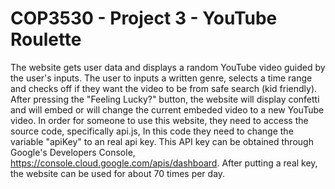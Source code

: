 <h1> COP3530 - Project 3 - YouTube Roulette </h1>

The website gets user data and displays a random YouTube video guided by the user's inputs. The user to inputs a written genre, selects a time range and checks off if they want the video to be from safe search (kid friendly). 
After pressing the "Feeling Lucky?" button, the website will display confetti and will embed or will change the current embeded video to a new YouTube video.
In order for someone to use this website, they need to access the source code, specifically api.js, In this code they need to change the variable "apiKey" to an real api key.
This API key can be obtained through Google's Developers Console, https://console.cloud.google.com/apis/dashboard. After putting a real key, the website can be used for about 70 times per day.
